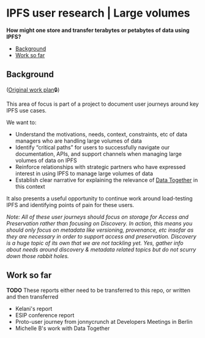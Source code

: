# IPFS user research | Large volumes

**How might one store and transfer terabytes or petabytes of data using IPFS?** 

- [Background](#background)
- [Work so far](#work-so-far)

## Background

([Original work plan](https://docs.google.com/document/d/1rNYIg6sQoRYDVcvQ8oPbJ4ov6Dbque5Hcvn44q7qk4A/edit?usp=sharing)🔒)

This area of focus is part of a project to document user journeys around key IPFS use cases.

We want to:
* Understand the motivations, needs, context, constraints, etc of data managers who are handling large volumes of data
* Identify “critical paths” for users to successfully navigate our documentation, APIs, and support channels when managing large volumes of data on IPFS 
* Reinforce relationships with strategic partners who have expressed interest in using IPFS to manage large volumes of data
* Establish clear narrative for explaining the relevance of [Data Together](https://datatogether.org/) in this context

It also presents a useful opportunity to continue work around load-testing IPFS and identifying points of pain for these users.

_Note: All of these user journeys should focus on storage for Access and Preservation rather than focusing on Discovery. In action, this means you should only focus on metadata like versioning, provenance, etc insofar as they are necessary in order to support access and preservation. Discovery is a huge topic of its own that we are not tackling yet. Yes, gather info about needs around discovery & metadata related topics but do not scurry down those rabbit holes._

## Work so far

**TODO** These reports either need to be transferred to this repo, or written and then transferred

- Kelani's report
- ESIP conference report
- Proto-user journey from jonnycrunch at Developers Meetings in Berlin
- Michelle B's work with Data Together
